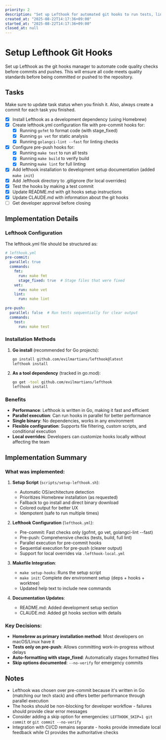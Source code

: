 ```yaml
---
priority: 2
description: "Set up Lefthook for automated git hooks to run tests, linting, and formatting on pre-commit and pre-push"
created_at: "2025-08-22T14:17:36+09:00"
started_at: "2025-08-22T14:17:36+09:00"
closed_at: null
---
```


# Setup Lefthook Git Hooks

Set up Lefthook as the git hooks manager to automate code quality checks before commits and pushes. This will ensure all code meets quality standards before being committed or pushed to the repository.

## Tasks
Make sure to update task status when you finish it. Also, always create a commit for each task you finished.

- [x] Install Lefthook as a development dependency (using Homebrew)
- [x] Create lefthook.yml configuration file with pre-commit hooks for:
  - [x] Running `gofmt` to format code (with stage_fixed)
  - [x] Running `go vet` for static analysis
  - [x] Running `golangci-lint --fast` for linting checks
- [x] Configure pre-push hooks for:
  - [x] Running `make test` to run all tests
  - [x] Running `make build` to verify build
  - [x] Running `make lint` for full linting
- [x] Add lefthook installation to development setup documentation (added `make init`)
- [x] Add .lefthook directory to .gitignore (for local overrides)
- [x] Test the hooks by making a test commit
- [x] Update README.md with git hooks setup instructions
- [x] Update CLAUDE.md with information about the git hooks
- [ ] Get developer approval before closing

## Implementation Details

### Lefthook Configuration
The lefthook.yml file should be structured as:

```yaml
# lefthook.yml
pre-commit:
  parallel: true
  commands:
    fmt:
      run: make fmt
      stage_fixed: true  # Stage files that were fixed
    vet:
      run: make vet
    lint:
      run: make lint
      
pre-push:
  parallel: false  # Run tests sequentially for clear output
  commands:
    test:
      run: make test
```

### Installation Methods
1. **Go install** (recommended for Go projects):
   ```bash
   go install github.com/evilmartians/lefthook@latest
   lefthook install
   ```

2. **As a tool dependency** (tracked in go.mod):
   ```bash
   go get -tool github.com/evilmartians/lefthook
   lefthook install
   ```

### Benefits
- **Performance**: Lefthook is written in Go, making it fast and efficient
- **Parallel execution**: Can run hooks in parallel for better performance
- **Single binary**: No dependencies, works in any environment
- **Flexible configuration**: Supports file filtering, custom scripts, and conditional execution
- **Local overrides**: Developers can customize hooks locally without affecting the team

## Implementation Summary

### What was implemented:
1. **Setup Script** (`scripts/setup-lefthook.sh`):
   - Automatic OS/architecture detection
   - Prioritizes Homebrew installation (as requested)
   - Fallback to go install and direct binary download
   - Colored output for better UX
   - Idempotent (safe to run multiple times)

2. **Lefthook Configuration** (`lefthook.yml`):
   - Pre-commit: Fast checks only (gofmt, go vet, golangci-lint --fast)
   - Pre-push: Comprehensive checks (tests, build, full lint)
   - Parallel execution for pre-commit hooks
   - Sequential execution for pre-push (clearer output)
   - Support for local overrides via `.lefthook-local.yml`

3. **Makefile Integration**:
   - `make setup-hooks`: Runs the setup script
   - `make init`: Complete dev environment setup (deps + hooks + worktree)
   - Updated help text to include new commands

4. **Documentation Updates**:
   - README.md: Added development setup section
   - CLAUDE.md: Added git hooks section with details

### Key Decisions:
- **Homebrew as primary installation method**: Most developers on macOS/Linux have it
- **Tests only on pre-push**: Allows committing work-in-progress without delays
- **Auto-formatting with stage_fixed**: Automatically stages formatted files
- **Skip options documented**: `--no-verify` for emergency commits

## Notes

- Lefthook was chosen over pre-commit because it's written in Go (matching our tech stack) and offers better performance through parallel execution
- The hooks should be non-blocking for developer workflow - failures should provide clear error messages
- Consider adding a skip option for emergencies: `LEFTHOOK_SKIP=1 git commit` or `git commit --no-verify`
- Integration with CI/CD remains separate - hooks provide immediate local feedback while CI provides the authoritative checks
